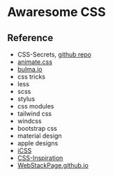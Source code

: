 #  Awaresome CSS

## Reference

- CSS-Secrets, [github repo](https://github.com/cssmagic/CSS-Secrets)
- [animate.css](https://github.com/animate-css/animate.css)
- [bulma.io](https://bulma.io/)
- css tricks
- less
- scss
- stylus
- css modules
- tailwind css
- windcss
- bootstrap css
- material design
- apple designs
- [iCSS](https://github.com/chokcoco/iCSS)
- [CSS-Inspiration](https://github.com/chokcoco/CSS-Inspiration)
- [WebStackPage.github.io](https://github.com/WebStackPage/WebStackPage.github.io)